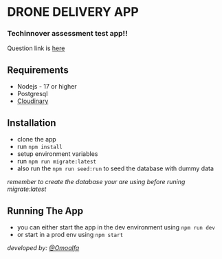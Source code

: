 # **DRONE DELIVERY APP**
### Techinnover assessment test app!!
Question link is [here](https://techinnover.slab.com/public/posts/node-js-interview-techinnover-aykyn7mt)

## Requirements
- Nodejs - 17 or higher
- Postgresql
- [Cloudinary](https://cloudinary.com/)

## Installation
- clone the app
- run `npm install`
- setup environment variables
- run `npm run migrate:latest`
- also run the `npm run seed:run` to seed the database with dummy data

*remember to create the database your are using before runing migrate:latest*

## Running The App
- you can either start the app in the dev environment using `npm run dev`
- or start in a prod env using `npm start`

*developed by: [@Omoalfa](https://github.com/Omoalfa)*
